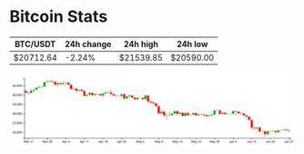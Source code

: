 # Bitcoin Stats

BTC/USDT|24h change|24h high|24h low|
|---|---|---|---|
|$20712.64|-2.24%|$21539.85|$20590.00|

<img src="./chart.svg">
